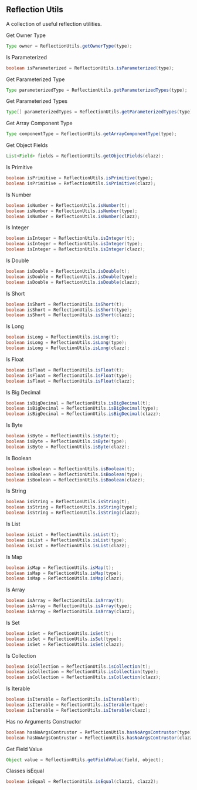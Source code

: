 ## Reflection Utils

A collection of useful reflection utilities.

Get Owner Type

```java
Type owner = ReflectionUtils.getOwnerType(type);
```

Is Parameterized

```java
boolean isParameterized = ReflectionUtils.isParameterized(type);
```

Get Parameterized Type

```java
Type parameterizedType = ReflectionUtils.getParameterizedTypes(type);
```

Get Parameterized Types

```java
Type[] parameterizedTypes = ReflectionUtils.getParameterizedTypes(type);
```

Get Array Component Type

```java
Type componentType = ReflectionUtils.getArrayComponentType(type);
```

Get Object Fields

```java
List<Field> fields = ReflectionUtils.getObjectFields(clazz);
```

Is Primitive

```java
boolean isPrimitive = ReflectionUtils.isPrimitive(type);
boolean isPrimitive = ReflectionUtils.isPrimitive(clazz);
```

Is Number

```java
boolean isNumber = ReflectionUtils.isNumber(t);
boolean isNumber = ReflectionUtils.isNumber(type);
boolean isNumber = ReflectionUtils.isNumber(clazz);
```

Is Integer

```java
boolean isInteger = ReflectionUtils.isInteger(t);
boolean isInteger = ReflectionUtils.isInteger(type);
boolean isInteger = ReflectionUtils.isInteger(clazz);
```

Is Double

```java
boolean isDouble = ReflectionUtils.isDouble(t);
boolean isDouble = ReflectionUtils.isDouble(type);
boolean isDouble = ReflectionUtils.isDouble(clazz);
```

Is Short

```java
boolean isShort = ReflectionUtils.isShort(t);
boolean isShort = ReflectionUtils.isShort(type);
boolean isShort = ReflectionUtils.isShort(clazz);
```

Is Long

```java
boolean isLong = ReflectionUtils.isLong(t);
boolean isLong = ReflectionUtils.isLong(type);
boolean isLong = ReflectionUtils.isLong(clazz);
```

Is Float

```java
boolean isFloat = ReflectionUtils.isFloat(t);
boolean isFloat = ReflectionUtils.isFloat(type);
boolean isFloat = ReflectionUtils.isFloat(clazz);
```

Is Big Decimal

```java
boolean isBigDecimal = ReflectionUtils.isBigDecimal(t);
boolean isBigDecimal = ReflectionUtils.isBigDecimal(type);
boolean isBigDecimal = ReflectionUtils.isBigDecimal(clazz);
```

Is Byte

```java
boolean isByte = ReflectionUtils.isByte(t);
boolean isByte = ReflectionUtils.isByte(type);
boolean isByte = ReflectionUtils.isByte(clazz);
```

Is Boolean

```java
boolean isBoolean = ReflectionUtils.isBoolean(t);
boolean isBoolean = ReflectionUtils.isBoolean(type);
boolean isBoolean = ReflectionUtils.isBoolean(clazz);
```

Is String

```java
boolean isString = ReflectionUtils.isString(t);
boolean isString = ReflectionUtils.isString(type);
boolean isString = ReflectionUtils.isString(clazz);
```

Is List

```java
boolean isList = ReflectionUtils.isList(t);
boolean isList = ReflectionUtils.isList(type);
boolean isList = ReflectionUtils.isList(clazz);
```

Is Map

```java
boolean isMap = ReflectionUtils.isMap(t);
boolean isMap = ReflectionUtils.isMap(type);
boolean isMap = ReflectionUtils.isMap(clazz);
```

Is Array

```java
boolean isArray = ReflectionUtils.isArray(t);
boolean isArray = ReflectionUtils.isArray(type);
boolean isArray = ReflectionUtils.isArray(clazz);
```

Is Set

```java
boolean isSet = ReflectionUtils.isSet(t);
boolean isSet = ReflectionUtils.isSet(type);
boolean isSet = ReflectionUtils.isSet(clazz);
```

Is Collection

```java
boolean isCollection = ReflectionUtils.isCollection(t);
boolean isCollection = ReflectionUtils.isCollection(type);
boolean isCollection = ReflectionUtils.isCollection(clazz);
```

Is Iterable

```java
boolean isIterable = ReflectionUtils.isIterable(t);
boolean isIterable = ReflectionUtils.isIterable(type);
boolean isIterable = ReflectionUtils.isIterable(clazz);
```

Has no Arguments Constructor

```java
boolean hasNoArgsContrustor = ReflectionUtils.hasNoArgsContrustor(type);
boolean hasNoArgsContrustor = ReflectionUtils.hasNoArgsContrustor(clazz);
```

Get Field Value

```java
Object value = ReflectionUtils.getFieldValue(field, object);
```

Classes isEqual

```java
boolean isEqual = ReflectionUtils.isEqual(clazz1, clazz2);
```
